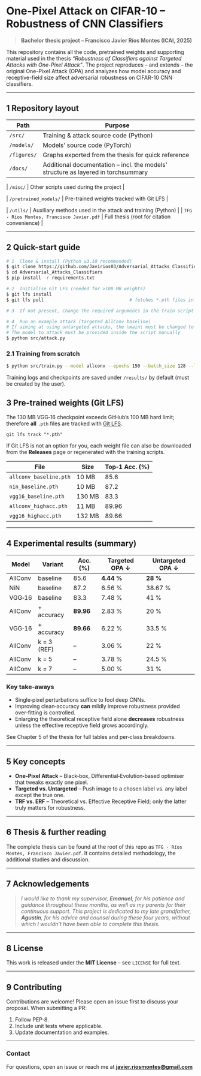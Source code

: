 # One-Pixel Attack on CIFAR-10 – Robustness of CNN Classifiers

> **Bachelor thesis project – Francisco Javier Ríos Montes (ICAI, 2025)**

This repository contains all the code, pretrained weights and supporting material used in the thesis *“Robustness of Classifiers against Targeted Attacks with One-Pixel Attack”*. The project reproduces – and extends – the original One-Pixel Attack (OPA) and analyzes how model accuracy and receptive-field size affect adversarial robustness on CIFAR-10 CNN classifiers.

---

## 1  Repository layout

| Path                                         | Purpose                                                        |
| -------------------------------------------- | -------------------------------------------------------------- |
| `/src/`                                    | Training & attack source code (Python)                         |
| `/models/`                                 | Models' source code (PyTorch)                       |
| `/figures/`                                | Graphs exported from the thesis for quick reference            |
| `/docs/`                                   | Additional documentation – incl. the models' structure as layered in torchsummary |

| `/misc/`                                 | Other scripts used during the project                       |

| `/pretrained_models/`                                 | Pre-trained weights tracked with Git LFS                       |

| `/utils/`                                 | Auxiliary methods used in the attack and training (Python)                       |
| `TFG - Ríos Montes, Francisco Javier.pdf` | Full thesis (root for citation convenience)                    |

---

## 2  Quick-start guide

```bash
# 1  Clone & install (Python ≥3.10 recommended)
$ git clone https://github.com/Javirios03/Adversarial_Attacks_Classifiers.git
$ cd Adversarial_Attacks_Classifiers
$ pip install -r requirements.txt

# 2  Initialise Git LFS (needed for >100 MB weights)
$ git lfs install
$ git lfs pull                                # fetches *.pth files in /pretrained_models/

# 3  If not present, change the required arguments in the train script to download the CIFAR-10 dataset

# 4  Run an example attack (targeted AllConv baseline)
# If aiming at using untargeted attacks, the \main\ must be changed to call the desired function
# The model to attack must be provided inside the script manually
$ python src/attack.py
```

### 2.1  Training from scratch

```bash
$ python src/train.py --model allconv --epochs 150 --batch_size 128 --lr 0.001
```

Training logs and checkpoints are saved under `/results/` by default (must be created by the user).

## 3  Pre-trained weights (Git LFS)

The 130 MB VGG‑16 checkpoint exceeds GitHub’s 100 MB hard limit; therefore **all** `.pth` files are tracked with [Git LFS](https://git-lfs.github.com/).

```
git lfs track "*.pth"
```

If Git LFS is not an option for you, each weight file can also be downloaded from the **Releases** page or regenerated with the training scripts.

| File                     | Size    | Top‑1 Acc. (%) |
| ------------------------ | ------- | --------------- |
| `allconv_baseline.pth` | 10 MB  | 85.6            |
| `nin_baseline.pth`     | 10 MB  | 87.2            |
| `vgg16_baseline.pth`   | 130 MB | 83.3            |
| `allconv_highacc.pth`  | 11 MB  | 89.96           |
| `vgg16_highacc.pth`    | 132 MB | 89.66           |

---

## 4  Experimental results (summary)

| Model   | Variant       | Acc. (%)        | Targeted OPA ↓   | Untargeted OPA ↓ |
| ------- | ------------- | --------------- | ----------------- | ----------------- |
| AllConv | baseline      | 85.6            | **4.44 %** | **28 %**   |
| NiN     | baseline      | 87.2            | 6.56 %           | 38.67 %          |
| VGG‑16 | baseline      | 83.3            | 7.48 %           | 41 %             |
| AllConv | + accuracy    | **89.96** | 2.83 %           | 20 %             |
| VGG‑16 | + accuracy    | **89.66** | 6.22 %           | 33.5 %           |
| AllConv | k = 3 (REF) | –              | 3.06 %           | 22 %             |
| AllConv | k = 5       | –              | 3.78 %           | 24.5 %           |
| AllConv | k = 7       | –              | 5.00 %           | 31 %             |

### Key take‑aways

* Single‑pixel perturbations suffice to fool deep CNNs.
* Improving clean‑accuracy **can** mildly improve robustness provided over‑fitting is controlled.
* Enlarging the theoretical receptive field alone **decreases** robustness unless the effective receptive field grows accordingly.

See Chapter 5 of the thesis for full tables and per‑class breakdowns.

---

## 5  Key concepts

* **One‑Pixel Attack** – Black‑box, Differential‑Evolution‑based optimiser that tweaks exactly one pixel.
* **Targeted vs. Untargeted** – Push image to a chosen label vs. any label except the true one.
* **TRF vs. ERF** – Theoretical vs. Effective Receptive Field; only the latter truly matters for robustness.

---

## 6  Thesis & further reading

The complete thesis can be found at the root of this repo as `TFG - Ríos Montes, Francisco Javier.pdf`. It contains detailed methodology, the additional studies and discussion.

---

## 7  Acknowledgements

> *I would like to thank my supervisor, **Emanuel**, for his patience and guidance throughout these months, as well as my parents for their continuous support. This project is dedicated to my late grandfather, **Agustín**, for his advice and counsel during these four years, without which I wouldn’t have been able to complete this thesis.*

---

## 8  License

This work is released under the **MIT License** – see `LICENSE` for full text.

---

## 9  Contributing

Contributions are welcome! Please open an issue first to discuss your proposal. When submitting a PR:

1. Follow PEP‑8.
2. Include unit tests where applicable.
3. Update documentation and examples.

---

### Contact

For questions, open an issue or reach me at **javier.riosmontes@gmail.com**
